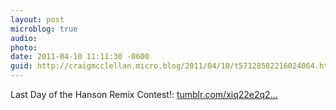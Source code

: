 ```yaml
---
layout: post
microblog: true
audio: 
photo: 
date: 2011-04-10 11:11:30 -0600
guid: http://craigmcclellan.micro.blog/2011/04/10/t57128582216024064.html
---
```

Last Day of the Hanson Remix Contest!: [tumblr.com/xiq22e2q2...](http://tumblr.com/xiq22e2q2d)
